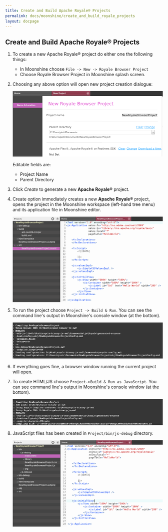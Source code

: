 ```yaml
---
title: Create and Build Apache Royale® Projects
permalink: docs/moonshine/create_and_build_royale_projects
layout: docpage
---
```


## Create and Build Apache Royale® Projects

1. To create a new Apache Royale® project do either one the following things:
   * In Moonshine choose `File -> New -> Royale Browser Project`
   * Choose Royale Browser Project in Moonshine splash screen.

2. Choosing any above option will open new project creation dialogue:

    ![New Apache Royale project](/images/moonshine/new_royale_project.png)
    
    Editable fields are:
      * Project Name
      * Parent Directory

3. Click _Create_ to generate a new **Apache Royale®** project.

4. Create option immediately creates a new **Apache Royale®** project, opens the project in the Moonshine workspace (left-hand tree menu) and its application file in Moonshine editor.

    ![Created Apache Royale project](/images/moonshine/Created-Apache-Royale-project.png)

5. To run the project choose `Project -> Build & Run`. You can see the command line's output in Moonshine's console window (at the bottom).

    ![Apache Royale build SWF](/images/moonshine/Apache-Royale-build-SWF.png)

6. If everything goes fine, a browser window running the current project will open.

7. To create HTML/JS choose `Project->Build & Run as JavaScript`. You can see command line's output in Moonshine's console window (at the bottom).

    ![Apache Royale build JS](/images/moonshine/Apache-Royale-build-JS.png)

8. JavaScript files has been created in `Project/bin/js-debug` directory.

    ![Apache Royale after build](/images/moonshine/Apache-Royale-after-build.png)
